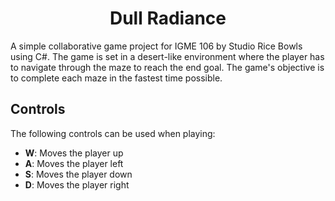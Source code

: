 <h1 align="center">Dull Radiance</h1>
A simple collaborative game project for IGME 106 by Studio Rice Bowls using C#. The game is set in a desert-like environment where the player has to navigate through the maze to reach the end goal. The game's objective is to complete each maze in the fastest time possible.

## Controls ##
The following controls can be used when playing:

- **W**: Moves the player up
- **A**: Moves the player left
- **S**: Moves the player down
- **D**: Moves the player right
